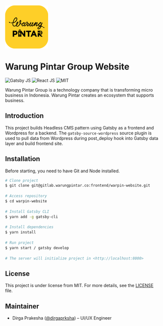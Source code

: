 ![Alt text](./src/images/warpin-favicon-xs.png)

# Warung Pintar Group Website

![Gatsby JS](https://img.shields.io/npm/v/gatsby?color=yellow&label=Gatsby%20JS) ![React JS](https://img.shields.io/npm/v/react?color=yellow&label=React%20JS) ![MIT](https://img.shields.io/badge/license-MIT-yellow.svg?label=License)

Warung Pintar Group is a technology company that is transforming micro business in Indonesia. Warung Pintar creates an ecosystem that supports business.

## Introduction

This project builds Headless CMS pattern using Gatsby as a frontend and Wordpress for a backend. The `gatsby-source-wordpress` source plugin is used to pull data from Wordpress during post_deploy hook into Gatsby data layer and build frontend site.

## Installation

Before starting, you need to have Git and Node installed.

```bash
# Clone project
$ git clone git@gitlab.warungpintar.co:frontend/warpin-website.git

# Access repository
$ cd warpin-website

# Install Gatsby CLI
$ yarn add -g gatsby-cli

# Install dependencies
$ yarn install

# Run project
$ yarn start / gatsby develop

# The server will initialize project in <http://localhost:8000>
```

## License

This project is under license from MIT. For more details, see the [LICENSE](LICENSE) file.

## Maintainer

- Dirga Prakesha ([@dirgaprksha](https://github.com/dirgaprksha)) – UI/UX Engineer